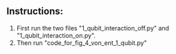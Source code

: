## Instructions:
1. First run the two files "1_qubit_interaction_off.py" and "1_qubit_interaction_on.py". 
2. Then run "code_for_fig_4_von_ent_1_qubit.py"
